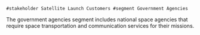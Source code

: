     #stakeholder Satellite Launch Customers #segment Government Agencies
The government agencies segment includes national space agencies that require space transportation and communication services for their missions.

